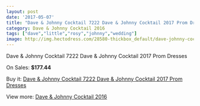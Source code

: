 ```yaml
---
layout: post
date: '2017-05-07'
title: "Dave & Johnny Cocktail 7222 Dave & Johnny Cocktail 2017 Prom Dresses"
category: Dave & Johnny Cocktail 2016
tags: ["dave","little","rosy","johnny","wedding"]
image: http://img.hectodress.com/28580-thickbox_default/dave-johnny-cocktail-7222-dave-johnny-cocktail-2012-prom-dresses.jpg
---
```

Dave & Johnny Cocktail 7222 Dave & Johnny Cocktail 2017 Prom Dresses

On Sales: **$177.44**
<a href="https://www.hectodress.com/dave-johnny-cocktail-2013/13328-dave-johnny-cocktail-7222-dave-johnny-cocktail-2012-prom-dresses.html"><amp-img layout="responsive" width="600" height="600" src="//img.hectodress.com/28580-thickbox_default/dave-johnny-cocktail-7222-dave-johnny-cocktail-2012-prom-dresses.jpg" alt="Dave & Johnny Cocktail 7222 Dave & Johnny Cocktail 2017 Prom Dresses 0" /></a>
<a href="https://www.hectodress.com/dave-johnny-cocktail-2013/13328-dave-johnny-cocktail-7222-dave-johnny-cocktail-2012-prom-dresses.html"><amp-img layout="responsive" width="600" height="600" src="//img.hectodress.com/28581-thickbox_default/dave-johnny-cocktail-7222-dave-johnny-cocktail-2012-prom-dresses.jpg" alt="Dave & Johnny Cocktail 7222 Dave & Johnny Cocktail 2017 Prom Dresses 1" /></a>

Buy it: [Dave & Johnny Cocktail 7222 Dave & Johnny Cocktail 2017 Prom Dresses](https://www.hectodress.com/dave-johnny-cocktail-2013/13328-dave-johnny-cocktail-7222-dave-johnny-cocktail-2012-prom-dresses.html "Dave & Johnny Cocktail 7222 Dave & Johnny Cocktail 2017 Prom Dresses")

View more: [Dave & Johnny Cocktail 2016](https://www.hectodress.com/213-dave-johnny-cocktail-2013 "Dave & Johnny Cocktail 2016")